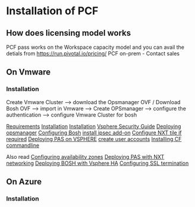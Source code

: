 # Installation of PCF

## How does licensing model works
PCF pass works on the Workspace capacity model and you can avail the detials from https://run.pivotal.io/pricing/
PCF on-prem - Contact sales


## On Vmware
### Installation

Create Vmware Cluster --> download the Opsmanager OVF / Download Bosh OVF --> import in Vmware --> Create OPSmanager --> configure the authentication --> configure Vmware Cluster for bosh

[Requirements](https://docs.pivotal.io/pivotalcf/2-4/customizing/vsphere.html#vsphere-reqs)
[Installation](https://www.youtube.com/watch?v=wz-y3Zhd2FQ)
[Installation](https://github.com/pivotal-cf/docs-pcf-install)
[Vsphere Security Guide](https://docs.vmware.com/en/VMware-vSphere/6.5/vsphere-esxi-vcenter-server-65-security-guide.pdf)
[Deploying opsmanager](https://docs.pivotal.io/pivotalcf/2-4/om/vsphere/deploy.html)
[Configuring Bosh](https://docs.pivotal.io/pivotalcf/2-4/om/vsphere/config.html)
[install ipsec add-on](https://docs.pivotal.io/addon-ipsec/1-9/index.html)
[Configure NXT tile if required](https://github.com/Aslamlatheef/PivotalCloudfoundry/blob/master/Installation/nsxt_21_ncp_kubernetes.pdf)
[Deploying PAS on VSPHERE](https://docs.pivotal.io/pivotalcf/2-4/customizing/config-er-vmware.html)
[create user accounts](https://docs.pivotal.io/pivotalcf/2-4/opsguide/creating-account.html)
[Installing CF commandline](https://docs.pivotal.io/pivotalcf/2-4/cf-cli/install-go-cli.html)

Also read
[Configuring availability zones](https://docs.pivotal.io/pivotalcf/2-4/customizing/understand-az.html)
[Deploying PAS with NXT networking](https://docs.pivotal.io/pivotalcf/2-4/customizing/vsphere-nsx-t.html)
[Deploying BOSH with Vsphere HA](https://docs.pivotal.io/pivotalcf/2-4/customizing/resurrector.html)
[Configuring SSL termination](https://docs.pivotal.io/pivotalcf/2-4/opsguide/ssl-term.html)

## On Azure
### Installation 





